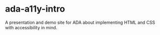 ada-a11y-intro
=======

A presentation and demo site for ADA about implementing HTML and CSS with accessibility in mind.
